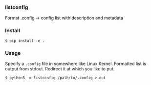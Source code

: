 ### listconfig
Format .config → config list with description and metadata


### Install

```
$ pip install -e .
```


### Usage

Specify a `.config` file in somewhere like Linux Kernel.
Formatted list is output from stdout. Redirect it at which you like to put.

```
$ python3 -m listconfig /path/to/.config > out
```

